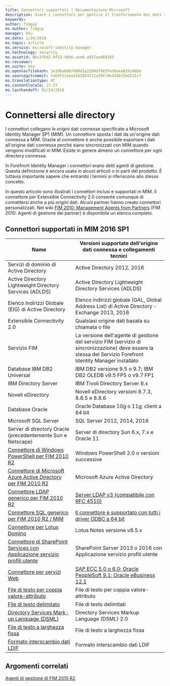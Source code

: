 ```yaml
---
title: Connettori supportati | Documentazione Microsoft
description: Usare i connettori per gestire il trasferimento dei dati tra MIM e le origini dati connesse.
keywords: 
author: fimguy
ms.author: fimguy
manager: bhu
ms.date: 1/24/2018
ms.topic: article
ms.service: microsoft-identity-manager
ms.technology: security
ms.assetid: 8bc2f6d2-9f53-4db6-aee6-a937ae468163
ms.reviewer: 
ms.suite: ems
ms.openlocfilehash: 1e100a686f009d1a2290d7965fe36eea819148be
ms.sourcegitcommit: fab9f21eea15d2024f11a59fc9e43db15bd215c7
ms.translationtype: HT
ms.contentlocale: it-IT
ms.lasthandoff: 01/24/2018
---
```

# <a name="connect-to-your-directories"></a>Connettersi alle directory

I connettori collegano le origini dati connesse specificate a Microsoft Identity Manager SP1 (MIM). Un connettore sposta i dati da un'origine dati connessa a MIM. Grazie al connettore è anche possibile esportare i dati all'origine dati connessa perché siano sincronizzati con MIM quando vengono modificati in MIM. Esiste in genere almeno un connettore per ogni directory connessa.

In Forefront Identity Manager i connettori erano detti agenti di gestione. Questa definizione è ancora usata in alcuni articoli o in parti del prodotto. È tuttavia importante sapere che entrambi i termini si riferiscono allo stesso concetto.

In questo articolo sono illustrati i connettori inclusi e supportati in MIM. Il connettore per Extensible Connectivity 2.0 consente comunque di connettersi anche a più origini dati. Alcuni partner hanno creato connettori personalizzati. Nel wiki [FIM 2010: Management Agents from Partners](http://social.technet.microsoft.com/wiki/contents/articles/1589.fim-2010-management-agents-from-partners.aspx) (FIM 2010: Agenti di gestione dei partner) è disponibile un elenco completo.

## <a name="supported-connectors-in-mim-2016-sp1"></a>Connettori supportati in MIM 2016 SP1

| Name | Versioni supportate dell'origine dati connessa e collegamenti tecnici |
| ---- | ----------------------------------------------- |
| Servizi di dominio di Active Directory | Active Directory 2012, 2016 |
| Active Directory Lightweight Directory Services (ADLDS) | Active Directory Lightweight Directory Services (ADLDS) |
| Elenco Indirizzi Globale (EIG) di Active Directory | Elenco indirizzi globale (GAL, Global Address List) di Active Directory - Exchange 2013, 2016 |
| Extensible Connectivity 2.0 | Qualsiasi origine dati basata su chiamata o file |
| Servizio FIM | La versione dell'agente di gestione del servizio FIM (servizio di sincronizzazione) deve essere la stessa del Servizio Forefront Identity Manager installato |
| Database IBM DB2 Universal | IBM DB2 versione 9.5 o 9.7; IBM DB2 OLEDB v9.5 FP5 o v9.7 FP1 |
| IBM Directory Server | IBM Tivoli Directory Server 6.x |
| Novell eDirectory | Novell eDirectory versioni 8.7.3, 8.8.5 e 8.8.6 |
| Database Oracle | Oracle Database 10g o 11g; client a 64 bit |
| Microsoft SQL Server | SQL Server 2012, 2014, 2016 |
| Server di directory Oracle (precedentemente Sun e Netscape) | Server di directory Sun 6.x, 7.x e Oracle 11 |
| [Connettore di Windows PowerShell per FIM 2010 R2](https://msdn.microsoft.com/en-us/library/dn640417.aspx) | Windows PowerShell 2.0 o versioni successive |
| [Connettore di Microsoft Azure Active Directory per FIM 2010 R2](https://msdn.microsoft.com/en-us/library/dn511001.aspx) | Microsoft Azure Active Directory |
| [Connettore LDAP generico per FIM 2010 R2](https://msdn.microsoft.com/en-us/library/dn510997.aspx) | [Server LDAP v3 (compatibile con RFC 4510)](https://docs.microsoft.com/en-us/azure/active-directory/connect/active-directory-aadconnectsync-connector-genericldap) |
| [Connettore SQL generico per FIM 2010 R2 / MIM](https://msdn.microsoft.com/en-us/library/dn510997.aspx) | [Il connettore è supportato con tutti i driver ODBC a 64 bit](https://docs.microsoft.com/en-us/azure/active-directory/connect/active-directory-aadconnectsync-connector-genericsql) |
| [Connettore per Lotus Domino](https://msdn.microsoft.com/en-us/library/hh859750.aspx) | Lotus Notes versione v8.5.x |
| [Connettore di SharePoint Services con Applicazione servizio profili utente ](https://msdn.microsoft.com/en-us/library/dn511003.aspx) | SharePoint Server 2013 o 2016 con Applicazione servizio profili utente |
| [Connettore per servizi Web](https://www.microsoft.com/en-us/download/details.aspx?id=51495) | [SAP ECC 5.0 o 6.0; Oracle PeopleSoft 9.1; Oracle eBusiness 12.1](https://docs.microsoft.com/en-us/microsoft-identity-manager/reference/microsoft-identity-manager-2016-ma-ws) |
| [File di testo per coppia valore-attributo](https://technet.microsoft.com/en-us/library/cc708644(v=ws.10).aspx) | File di testo per coppia valore-attributo |
| [File di testo delimitato](https://technet.microsoft.com/en-us/library/cc720612(v=ws.10).aspx) | File di testo delimitati |
| [Directory Services Mark-up Language (DSML)](https://technet.microsoft.com/en-us/library/cc720660(v=ws.10).aspx) | Directory Services Markup Language (DSML) 2.0 |
| [File di testo a larghezza fissa](https://technet.microsoft.com/en-us/library/cc720633(v=ws.10).aspx) | File di testo a larghezza fissa |
| [Formato interscambio dati LDIF](https://technet.microsoft.com/en-us/library/cc708662(v=ws.10).aspx) | Formato interscambio dati LDIF |

## <a name="related-topics"></a>Argomenti correlati

[Agenti di gestione di FIM 2010 R2](https://technet.microsoft.com/library/jj133885.aspx)
